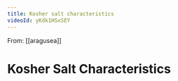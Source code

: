 ```yaml
---
title: Kosher salt characteristics
videoId: yKdk1HSxSEY
---
```


From: [[aragusea]] <br/> 
# Kosher Salt Characteristics